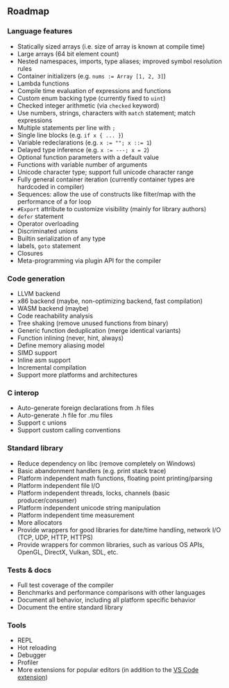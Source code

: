 ## Roadmap

### Language features

* Statically sized arrays (i.e. size of array is known at compile time)
* Large arrays (64 bit element count)
* Nested namespaces, imports, type aliases; improved symbol resolution rules
* Container initializers (e.g. `nums := Array [1, 2, 3]`)
* Lambda functions
* Compile time evaluation of expressions and functions
* Custom enum backing type (currently fixed to `uint`)
* Checked integer arithmetic (via `checked` keyword)
* Use numbers, strings, characters with `match` statement; match expressions
* Multiple statements per line with `;`
* Single line blocks (e.g. `if x { ... }`)
* Variable redeclarations (e.g. `x := ""; x ::= 1`)
* Delayed type inference (e.g. `x := ---; x = 2`)
* Optional function parameters with a default value
* Functions with variable number of arguments
* Unicode character type; support full unicode character range
* Fully general container iteration (currently container types are hardcoded in compiler)
* Sequences: allow the use of constructs like filter/map with the performance of a for loop
* `#Export` attribute to customize visibility (mainly for library authors)
* `defer` statement
* Operator overloading
* Discriminated unions
* Builtin serialization of any type
* labels, `goto` statement
* Closures
* Meta-programming via plugin API for the compiler

### Code generation

* LLVM backend
* x86 backend (maybe, non-optimizing backend, fast compilation)
* WASM backend (maybe)
* Code reachability analysis
* Tree shaking (remove unused functions from binary)
* Generic function deduplication (merge identical variants)
* Function inlining (never, hint, always)
* Define memory aliasing model
* SIMD support
* Inline asm support
* Incremental compilation
* Support more platforms and architectures

### C interop

* Auto-generate foreign declarations from .h files
* Auto-generate .h file for .mu files
* Support c unions
* Support custom calling conventions 

### Standard library

* Reduce dependency on libc (remove completely on Windows)
* Basic abandonment handlers (e.g. print stack trace)
* Platform independent math functions, floating point printing/parsing
* Platform independent file I/O
* Platform independent threads, locks, channels (basic producer/consumer)
* Platform independent unicode string manipulation
* Platform independent time measurement
* More allocators
* Provide wrappers for good libraries for date/time handling, network I/O (TCP, UDP, HTTP, HTTPS)
* Provide wrappers for common libraries, such as various OS APIs, OpenGL, DirectX, Vulkan, SDL, etc.

### Tests & docs

* Full test coverage of the compiler
* Benchmarks and performance comparisons with other languages
* Document all behavior, including all platform specific behavior
* Document the entire standard library

### Tools

* REPL
* Hot reloading
* Debugger
* Profiler
* More extensions for popular editors (in addition to the [VS Code extension](https://github.com/nickmqb/vscode-muon))
